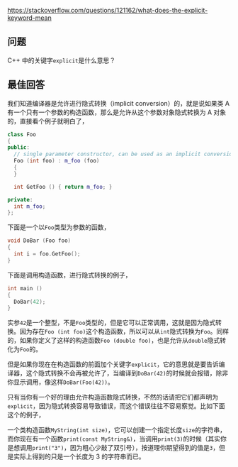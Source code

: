 <https://stackoverflow.com/questions/121162/what-does-the-explicit-keyword-mean>


## 问题

C++ 中的关键字`explicit`是什么意思？

## 最佳回答

我们知道编译器是允许进行隐式转换（implicit conversion）的，就是说如果类 A 有一个只有一个参数的构造函数，那么是允许从这个参数对象隐式转换为 A 对象的，直接看个例子就明白了，

```c++
class Foo
{
public:
  // single parameter constructor, can be used as an implicit conversion
  Foo (int foo) : m_foo (foo) 
  {
  }

  int GetFoo () { return m_foo; }

private:
  int m_foo;
};
```

下面是一个以`Foo`类型为参数的函数，

```c++
void DoBar (Foo foo)
{
  int i = foo.GetFoo();
}
```

下面是调用构造函数，进行隐式转换的例子，

```c++
int main ()
{
  DoBar(42);
}
```

实参`42`是一个整型，不是`Foo`类型的，但是它可以正常调用，这就是因为隐式转换。因为存在`Foo (int foo)`这个构造函数，所以可以从`int`隐式转换为`Foo`。同样的，如果你定义了这样的构造函数`Foo (double foo)`，也是允许从`double`隐式转化为`Foo`的。

但是如果你现在在构造函数的前面加个关键字`explicit`，它的意思就是要告诉编译器，这个隐式转换不会再被允许了，当编译到`DoBar(42)`的时候就会报错，除非你显示调用，像这样`DoBar(Foo(42))`。

只有当你有一个好的理由允许构造函数隐式转换，不然的话请把它们都声明为`explicit`，因为隐式转换容易导致错误，而这个错误往往不容易察觉。比如下面这个的例子，

一个类构造函数`MyString(int size)`，它可以创建一个指定长度`size`的字符串，而你现在有一个函数`print(const MyString&)`，当调用`print(3)`的时候（其实你是想调用`print("3")`，因为粗心少敲了双引号），按道理你期望得到的值是`3`，但是实际上得到的只是一个长度为 3 的字符串而已。
 
